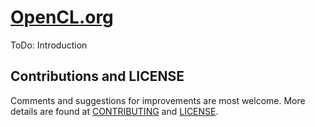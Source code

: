 # [OpenCL.org](./OpenCL.md)

ToDo: Introduction

## Contributions and LICENSE

Comments and suggestions for improvements are most welcome. More details are found at [CONTRIBUTING](./CONTRIBUTING.md) and [LICENSE](./LICENSE.txt).
